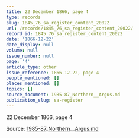 ```yaml
---
title: 22 December 1866, page 4
type: records
slug: 1845_76_sa_register_content_20022
url: /records/1845_76_sa_register_content_20022/
record_id: 1845_76_sa_register_content_20022
date: '1866-12-22'
date_display: null
volume: null
issue_number: null
page: '4'
article_type: other
issue_reference: 1866-12-22, page 4
people_mentioned: []
places_mentioned: []
topics: []
source_document: 1985-87_Northern__Argus.md
publication_slug: sa-register
---
```


22 December 1866, page 4

Source: [1985-87_Northern__Argus.md](/downloads/markdown/1985-87_Northern__Argus.md)

